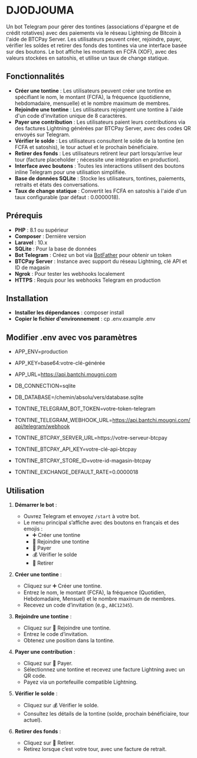 # DJODJOUMA

Un bot Telegram pour gérer des tontines (associations d'épargne et de crédit rotatives) avec des paiements via le réseau Lightning de Bitcoin à l'aide de BTCPay Server. Les utilisateurs peuvent créer, rejoindre, payer, vérifier les soldes et retirer des fonds des tontines via une interface basée sur des boutons. Le bot affiche les montants en FCFA (XOF), avec des valeurs stockées en satoshis, et utilise un taux de change statique.

## Fonctionnalités

-   **Créer une tontine** : Les utilisateurs peuvent créer une tontine en spécifiant le nom, le montant (FCFA), la fréquence (quotidienne, hebdomadaire, mensuelle) et le nombre maximum de membres.
-   **Rejoindre une tontine** : Les utilisateurs rejoignent une tontine à l'aide d'un code d'invitation unique de 8 caractères.
-   **Payer une contribution** : Les utilisateurs paient leurs contributions via des factures Lightning générées par BTCPay Server, avec des codes QR envoyés sur Telegram.
-   **Vérifier le solde** : Les utilisateurs consultent le solde de la tontine (en FCFA et satoshis), le tour actuel et le prochain bénéficiaire.
-   **Retirer des fonds** : Les utilisateurs retirent leur part lorsqu’arrive leur tour (facture placeholder ; nécessite une intégration en production).
-   **Interface avec boutons** : Toutes les interactions utilisent des boutons inline Telegram pour une utilisation simplifiée.
-   **Base de données SQLite** : Stocke les utilisateurs, tontines, paiements, retraits et états des conversations.
-   **Taux de change statique** : Convertit les FCFA en satoshis à l'aide d'un taux configurable (par défaut : 0.0000018).

## Prérequis

-   **PHP** : 8.1 ou supérieur
-   **Composer** : Dernière version
-   **Laravel** : 10.x
-   **SQLite** : Pour la base de données
-   **Bot Telegram** : Créez un bot via [BotFather](https://t.me/BotFather) pour obtenir un token
-   **BTCPay Server** : Instance avec support du réseau Lightning, clé API et ID de magasin
-   **Ngrok** : Pour tester les webhooks localement
-   **HTTPS** : Requis pour les webhooks Telegram en production

## Installation

-   **Installer les dépendances** : composer install
-   **Copier le fichier d'environnement** : cp .env.example .env

## Modifier .env avec vos paramètres

-   APP_ENV=production
-   APP_KEY=base64:votre-clé-générée
-   APP_URL=https://api.bantchi.mougni.com

-   DB_CONNECTION=sqlite
-   DB_DATABASE=/chemin/absolu/vers/database.sqlite

-   TONTINE_TELEGRAM_BOT_TOKEN=votre-token-telegram
-   TONTINE_TELEGRAM_WEBHOOK_URL=https://api.bantchi.mougni.com/api/telegram/webhook
-   TONTINE_BTCPAY_SERVER_URL=https://votre-serveur-btcpay
-   TONTINE_BTCPAY_API_KEY=votre-clé-api-btcpay
-   TONTINE_BTCPAY_STORE_ID=votre-id-magasin-btcpay
-   TONTINE_EXCHANGE_DEFAULT_RATE=0.0000018

## Utilisation

1. **Démarrer le bot** :

    - Ouvrez Telegram et envoyez `/start` à votre bot.
    - Le menu principal s’affiche avec des boutons en français et des emojis :
        - ➕ Créer une tontine
        - 🤝 Rejoindre une tontine
        - 💸 Payer
        - 💰 Vérifier le solde
        - 🏧 Retirer

2. **Créer une tontine** :

    - Cliquez sur ➕ Créer une tontine.
    - Entrez le nom, le montant (FCFA), la fréquence (Quotidien, Hebdomadaire, Mensuel) et le nombre maximum de membres.
    - Recevez un code d’invitation (e.g., `ABC12345`).

3. **Rejoindre une tontine** :

    - Cliquez sur 🤝 Rejoindre une tontine.
    - Entrez le code d’invitation.
    - Obtenez une position dans la tontine.

4. **Payer une contribution** :

    - Cliquez sur 💸 Payer.
    - Sélectionnez une tontine et recevez une facture Lightning avec un QR code.
    - Payez via un portefeuille compatible Lightning.

5. **Vérifier le solde** :

    - Cliquez sur 💰 Vérifier le solde.
    - Consultez les détails de la tontine (solde, prochain bénéficiaire, tour actuel).

6. **Retirer des fonds** :
    - Cliquez sur 🏧 Retirer.
    - Retirez lorsque c’est votre tour, avec une facture de retrait.
